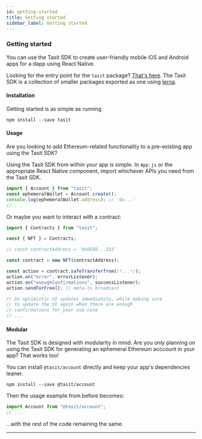 ```yaml
---
id: getting-started
title: Getting started
sidebar_label: Getting started
---
```


### Getting started

You can use the Tasit SDK to create user-friendly mobile iOS and Android apps for a dapp using React Native.

Looking for the entry point for the `tasit` package? [That's here](https://github.com/tasitlabs/tasit-sdk/tree/develop/packages/sdk). The Tasit SDK is a collection of smaller packages exported as one using [lerna](https://lerna.js.org/).

#### Installation

Getting started is as simple as running

`npm install --save tasit`

#### Usage

Are you looking to add Ethereum-related functionality to a pre-existing app using the Tasit SDK?

Using the Tasit SDK from within your app is simple.
In `App.js` or the appropriate React Native component, import whichever APIs you need from the Tasit SDK.

```javascript
import { Account } from "tasit";
const ephemeralWallet = Account.create();
console.log(ephemeralWallet.address); // '0x...'
// ...
```

Or maybe you want to interact with a contract:

```javascript
import { Contracts } from "tasit";

const { NFT } = Contracts;

// const contractAddress = '0x0E86...333'

const contract = new NFT(contractAddress);

const action = contract.safeTransferfrom(/*...*/);
action.on("error", errorListener);
action.on("enoughConfirmations", successListener);
action.sendForFree(); // meta-tx broadcast

// Do optimistic UI updates immediately, while making sure
// to update the UI again when there are enough
// confirmations for your use case
// ...
```

#### Modular

The Tasit SDK is designed with modularity in mind. Are you only planning on using the Tasit SDK for generating an ephemeral Ethereum acccount in your app? That works too!

You can install `@tasit/account` directly and keep your app's dependencies leaner.

```
npm install --save @tasit/account
```

Then the usage example from before becomes:

```javascript
import Account from "@tasit/account";
// ...
```

...with the rest of the code remaining the same.

---

